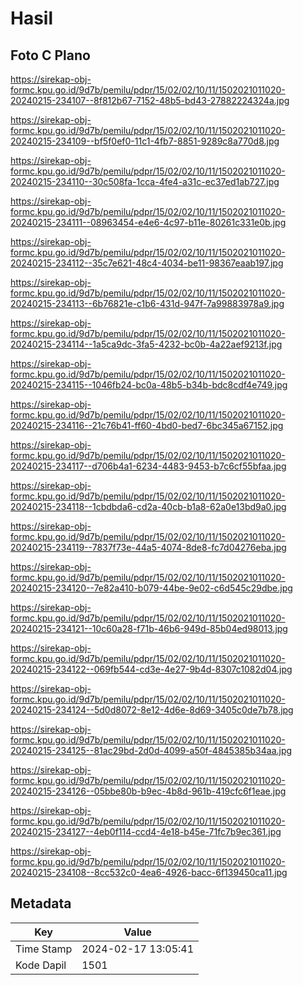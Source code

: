 # Hasil

## Foto C Plano

https://sirekap-obj-formc.kpu.go.id/9d7b/pemilu/pdpr/15/02/02/10/11/1502021011020-20240215-234107--8f812b67-7152-48b5-bd43-27882224324a.jpg

https://sirekap-obj-formc.kpu.go.id/9d7b/pemilu/pdpr/15/02/02/10/11/1502021011020-20240215-234109--bf5f0ef0-11c1-4fb7-8851-9289c8a770d8.jpg

https://sirekap-obj-formc.kpu.go.id/9d7b/pemilu/pdpr/15/02/02/10/11/1502021011020-20240215-234110--30c508fa-1cca-4fe4-a31c-ec37ed1ab727.jpg

https://sirekap-obj-formc.kpu.go.id/9d7b/pemilu/pdpr/15/02/02/10/11/1502021011020-20240215-234111--08963454-e4e6-4c97-b11e-80261c331e0b.jpg

https://sirekap-obj-formc.kpu.go.id/9d7b/pemilu/pdpr/15/02/02/10/11/1502021011020-20240215-234112--35c7e621-48c4-4034-be11-98367eaab197.jpg

https://sirekap-obj-formc.kpu.go.id/9d7b/pemilu/pdpr/15/02/02/10/11/1502021011020-20240215-234113--6b76821e-c1b6-431d-947f-7a99883978a9.jpg

https://sirekap-obj-formc.kpu.go.id/9d7b/pemilu/pdpr/15/02/02/10/11/1502021011020-20240215-234114--1a5ca9dc-3fa5-4232-bc0b-4a22aef9213f.jpg

https://sirekap-obj-formc.kpu.go.id/9d7b/pemilu/pdpr/15/02/02/10/11/1502021011020-20240215-234115--1046fb24-bc0a-48b5-b34b-bdc8cdf4e749.jpg

https://sirekap-obj-formc.kpu.go.id/9d7b/pemilu/pdpr/15/02/02/10/11/1502021011020-20240215-234116--21c76b41-ff60-4bd0-bed7-6bc345a67152.jpg

https://sirekap-obj-formc.kpu.go.id/9d7b/pemilu/pdpr/15/02/02/10/11/1502021011020-20240215-234117--d706b4a1-6234-4483-9453-b7c6cf55bfaa.jpg

https://sirekap-obj-formc.kpu.go.id/9d7b/pemilu/pdpr/15/02/02/10/11/1502021011020-20240215-234118--1cbdbda6-cd2a-40cb-b1a8-62a0e13bd9a0.jpg

https://sirekap-obj-formc.kpu.go.id/9d7b/pemilu/pdpr/15/02/02/10/11/1502021011020-20240215-234119--7837f73e-44a5-4074-8de8-fc7d04276eba.jpg

https://sirekap-obj-formc.kpu.go.id/9d7b/pemilu/pdpr/15/02/02/10/11/1502021011020-20240215-234120--7e82a410-b079-44be-9e02-c6d545c29dbe.jpg

https://sirekap-obj-formc.kpu.go.id/9d7b/pemilu/pdpr/15/02/02/10/11/1502021011020-20240215-234121--10c60a28-f71b-46b6-949d-85b04ed98013.jpg

https://sirekap-obj-formc.kpu.go.id/9d7b/pemilu/pdpr/15/02/02/10/11/1502021011020-20240215-234122--069fb544-cd3e-4e27-9b4d-8307c1082d04.jpg

https://sirekap-obj-formc.kpu.go.id/9d7b/pemilu/pdpr/15/02/02/10/11/1502021011020-20240215-234124--5d0d8072-8e12-4d6e-8d69-3405c0de7b78.jpg

https://sirekap-obj-formc.kpu.go.id/9d7b/pemilu/pdpr/15/02/02/10/11/1502021011020-20240215-234125--81ac29bd-2d0d-4099-a50f-4845385b34aa.jpg

https://sirekap-obj-formc.kpu.go.id/9d7b/pemilu/pdpr/15/02/02/10/11/1502021011020-20240215-234126--05bbe80b-b9ec-4b8d-961b-419cfc6f1eae.jpg

https://sirekap-obj-formc.kpu.go.id/9d7b/pemilu/pdpr/15/02/02/10/11/1502021011020-20240215-234127--4eb0f114-ccd4-4e18-b45e-71fc7b9ec361.jpg

https://sirekap-obj-formc.kpu.go.id/9d7b/pemilu/pdpr/15/02/02/10/11/1502021011020-20240215-234108--8cc532c0-4ea6-4926-bacc-6f139450ca11.jpg


## Metadata

| Key        | Value               |
| ---------- | ------------------- |
| Time Stamp | 2024-02-17 13:05:41 |
| Kode Dapil | 1501                |



